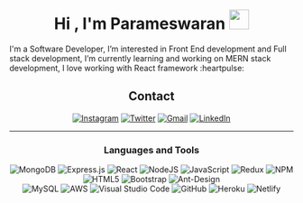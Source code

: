 <h1 align="center">Hi , I'm Parameswaran <img src="https://media.giphy.com/media/hvRJCLFzcasrR4ia7z/giphy.gif" width="35"></h1>
I'm a Software Developer,
I’m interested in Front End development and Full stack development,
I’m currently learning and working on MERN stack development,
I love working with React framework :heartpulse:

<div align="center">
  
## Contact
  <a href="https://www.instagram.com/__.paramesh.__/">![Instagram](https://img.shields.io/badge/Instagram-%23E4405F.svg?style=for-the-badge&logo=Instagram&logoColor=white)</a> 
  <a href="https://twitter.com/paramesh3598">![Twitter](https://img.shields.io/badge/Twitter-%231DA1F2.svg?style=for-the-badge&logo=Twitter&logoColor=white)</a>
  <a target="_blank" href="mailto:paramesh3598@gmail.com">![Gmail](https://img.shields.io/badge/Gmail-D14836?style=for-the-badge&logo=gmail&logoColor=white)</a>
   <a href="https://www.linkedin.com/in/parameswaran-p-069106127/">![LinkedIn](https://img.shields.io/badge/LinkedIn-0077B5?style=for-the-badge&logo=linkedin&logoColor=white)</a>
  

-------------------

### Languages and Tools
![MongoDB](https://img.shields.io/badge/MongoDB-%234ea94b.svg?style=for-the-badge&logo=mongodb&logoColor=white)
![Express.js](https://img.shields.io/badge/express.js-%23404d59.svg?style=for-the-badge&logo=express&logoColor=%2361DAFB)
![React](https://img.shields.io/badge/React-20232A?style=for-the-badge&logo=react&logoColor=61DAFB)
![NodeJS](https://img.shields.io/badge/node.js-%2343853D.svg?style=for-the-badge&logo=node.js&logoColor=white) 
![JavaScript](https://img.shields.io/badge/javascript-%23323330.svg?style=for-the-badge&logo=javascript&logoColor=%23F7DF1E)
![Redux](https://img.shields.io/badge/Redux-593D88?style=for-the-badge&logo=redux&logoColor=white) 
![NPM](https://img.shields.io/badge/NPM-%23000000.svg?style=for-the-badge&logo=npm&logoColor=white) 
![HTML5](https://img.shields.io/badge/html5-%23E34F26.svg?style=for-the-badge&logo=html5&logoColor=white) 
![Bootstrap](https://img.shields.io/badge/bootstrap-%23563D7C.svg?style=for-the-badge&logo=bootstrap&logoColor=white)
![Ant-Design](https://img.shields.io/badge/Ant%20Design-1890FF?style=for-the-badge&logo=antdesign&logoColor=white)   
![MySQL](https://img.shields.io/badge/MySQL-005C84?style=for-the-badge&logo=mysql&logoColor=white) 
![AWS](https://img.shields.io/badge/AWS-%23FF9900.svg?style=for-the-badge&logo=amazon-aws&logoColor=white)
![Visual Studio Code](https://img.shields.io/badge/VisualStudioCode-0078d7.svg?style=for-the-badge&logo=visual-studio-code&logoColor=white)
![GitHub](https://img.shields.io/badge/github-%23121011.svg?style=for-the-badge&logo=github&logoColor=white)
![Heroku](https://img.shields.io/badge/Heroku-430098?style=for-the-badge&logo=heroku&logoColor=white)
![Netlify](https://img.shields.io/badge/Netlify-00C7B7?style=for-the-badge&logo=netlify&logoColor=white)
  

 <div>
